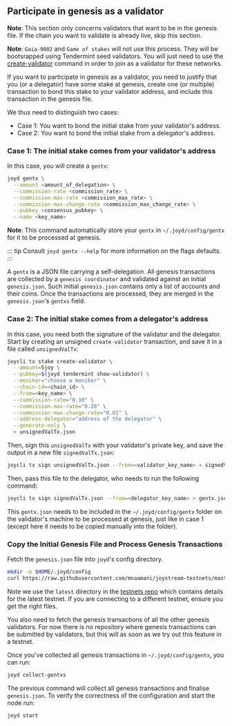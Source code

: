 ## Participate in genesis as a validator

__Note__: This section only concerns validators that want to be in the genesis file. If the chain you want to validate is already live, skip this section.

__Note__: `Gaia-9002` and `Game of stakes` will not use this process. They will be bootsrapped using Tendermint seed validators. You will just need to use the [create-validator](#create-your-validator) command in order to join as a validator for these networks.

If you want to participate in genesis as a validator, you need to justify that you (or a delegator) have some stake at genesis, create one (or multiple) transaction to bond this stake to your validator address, and include this transaction in the genesis file.

We thus need to distinguish two cases:

- Case 1: You want to bond the initial stake from your validator's address.
- Case 2: You want to bond the initial stake from a delegator's address.

### Case 1: The initial stake comes from your validator's address

In this case, you will create a `gentx`:

```bash
joyd gentx \
  --amount <amount_of_delegation> \
  --commission-rate <commission_rate> \
  --commission-max-rate <commission_max_rate> \
  --commission-max-change-rate <commission_max_change_rate> \
  --pubkey <consensus_pubkey> \
  --name <key_name>
```

__Note__: This command automatically store your `gentx` in `~/.joyd/config/gentx` for it to be processed at genesis.

::: tip
Consult `joyd gentx --help` for more information on the flags defaults.
:::

A `gentx` is a JSON file carrying a self-delegation. All genesis transactions are collected by a `genesis coordinator` and validated against an initial `genesis.json`. Such initial `genesis.json` contains only a list of accounts and their coins. Once the transactions are processed, they are merged in the `genesis.json`'s `gentxs` field.

### Case 2: The initial stake comes from a delegator's address

In this case, you need both the signature of the validator and the delegator. Start by creating an unsigned `create-validator` transaction, and save it in a file called `unsignedValTx`:

```bash
joycli tx stake create-validator \
  --amount=5joy \
  --pubkey=$(joyd tendermint show-validator) \
  --moniker="choose a moniker" \
  --chain-id=<chain_id> \
  --from=<key_name> \
  --commission-rate="0.10" \
  --commission-max-rate="0.20" \
  --commission-max-change-rate="0.01" \
  --address-delegator="address of the delegator" \
  --generate-only \
  > unsignedValTx.json
```

Then, sign this `unsignedValTx` with your validator's private key, and save the output in a new file `signedValTx.json`:

```bash
joycli tx sign unsignedValTx.json --from=<validator_key_name> > signedValTx.json
```

Then, pass this file to the delegator, who needs to run the following command:

```bash
joycli tx sign signedValTx.json --from=<delegator_key_name> > gentx.json
```

This `gentx.json` needs to be included in the `~/.joyd/config/gentx` folder on the validator's machine to be processed at genesis, just like in case 1 (except here it needs to be copied manually into the folder).

### Copy the Initial Genesis File and Process Genesis Transactions

Fetch the `genesis.json` file into `joyd`'s config directory.

```bash
mkdir -p $HOME/.joyd/config
curl https://raw.githubusercontent.com/mnaamani/joystream-testnets/master/latest/genesis.json > $HOME/.joyd/config/genesis.json
```

Note we use the `latest` directory in the [testnets repo](https://github.com/mnaamani/joystream-testnets)
which contains details for the latest testnet. If you are connecting to a different testnet, ensure you get the right files.

You also need to fetch the genesis transactions of all the other genesis validators. For now there is no repository where genesis transactions can be submitted by validators, but this will as soon as we try out this feature in a testnet.

Once you've collected all genesis transactions in `~/.joyd/config/gentx`, you can run:

```bash
joyd collect-gentxs
```

The previous command will collect all genesis transactions and finalise `genesis.json`. To verify the correctness of the configuration and start the node run:

```bash
joyd start
```
